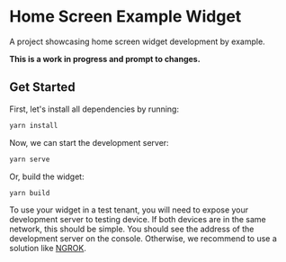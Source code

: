 # Home Screen Example Widget

A project showcasing home screen widget development by example.

**This is a work in progress and prompt to changes.**

## Get Started

First, let's install all dependencies by running:

```sh
yarn install
```

Now, we can start the development server:

```sh
yarn serve
```

Or, build the widget:

```sh
yarn build
```

To use your widget in a test tenant, you will need to expose your development server to testing device. If both devices are in the same network, this should be simple. You should see the address of the development server on the console. Otherwise, we recommend to use a solution like [NGROK](https://ngrok.com/).
